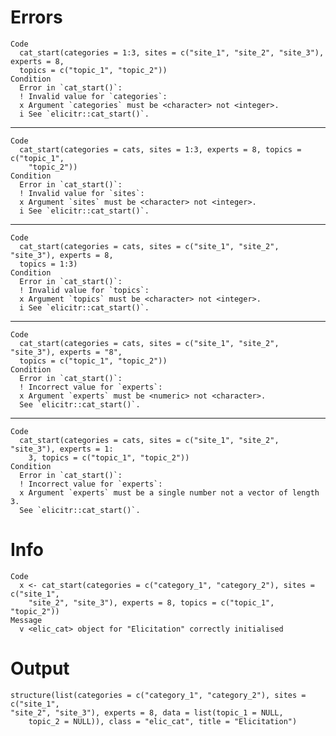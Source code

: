 # Errors

    Code
      cat_start(categories = 1:3, sites = c("site_1", "site_2", "site_3"), experts = 8,
      topics = c("topic_1", "topic_2"))
    Condition
      Error in `cat_start()`:
      ! Invalid value for `categories`:
      x Argument `categories` must be <character> not <integer>.
      i See `elicitr::cat_start()`.

---

    Code
      cat_start(categories = cats, sites = 1:3, experts = 8, topics = c("topic_1",
        "topic_2"))
    Condition
      Error in `cat_start()`:
      ! Invalid value for `sites`:
      x Argument `sites` must be <character> not <integer>.
      i See `elicitr::cat_start()`.

---

    Code
      cat_start(categories = cats, sites = c("site_1", "site_2", "site_3"), experts = 8,
      topics = 1:3)
    Condition
      Error in `cat_start()`:
      ! Invalid value for `topics`:
      x Argument `topics` must be <character> not <integer>.
      i See `elicitr::cat_start()`.

---

    Code
      cat_start(categories = cats, sites = c("site_1", "site_2", "site_3"), experts = "8",
      topics = c("topic_1", "topic_2"))
    Condition
      Error in `cat_start()`:
      ! Incorrect value for `experts`:
      x Argument `experts` must be <numeric> not <character>.
      See `elicitr::cat_start()`.

---

    Code
      cat_start(categories = cats, sites = c("site_1", "site_2", "site_3"), experts = 1:
        3, topics = c("topic_1", "topic_2"))
    Condition
      Error in `cat_start()`:
      ! Incorrect value for `experts`:
      x Argument `experts` must be a single number not a vector of length 3.
      See `elicitr::cat_start()`.

# Info

    Code
      x <- cat_start(categories = c("category_1", "category_2"), sites = c("site_1",
        "site_2", "site_3"), experts = 8, topics = c("topic_1", "topic_2"))
    Message
      v <elic_cat> object for "Elicitation" correctly initialised

# Output

    structure(list(categories = c("category_1", "category_2"), sites = c("site_1", 
    "site_2", "site_3"), experts = 8, data = list(topic_1 = NULL, 
        topic_2 = NULL)), class = "elic_cat", title = "Elicitation")

